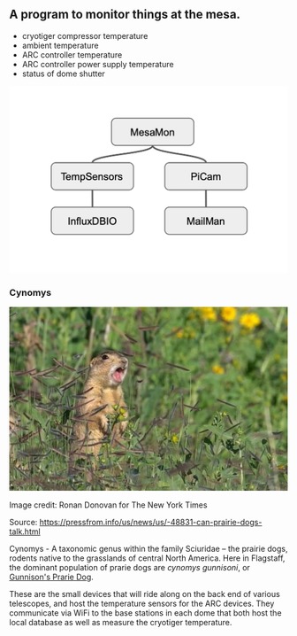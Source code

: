 ## A program to monitor things at the mesa.

* cryotiger compressor temperature
* ambient temperature
* ARC controller temperature
* ARC controller power supply temperature
* status of dome shutter

![design](https://github.com/LowellObservatory/InspectorGadget/blob/master/MesaMon/images/MesaMonDesign.png "Design")

### Cynomys

![cynomys](./images/gunnisonprariedog.jpg)

Image credit: Ronan Donovan for The New York Times

Source: https://pressfrom.info/us/news/us/-48831-can-prairie-dogs-talk.html

Cynomys - A taxonomic genus within the family Sciuridae – the prairie dogs, rodents native to the grasslands of 
central North America.  Here in Flagstaff, the dominant population of prarie dogs are _cynomys gunnisoni_, or 
[Gunnison's Prarie Dog](https://en.wikipedia.org/wiki/Gunnison%27s_prairie_dog).

These are the small devices that will ride along on the back end of various telescopes, and host the temperature
sensors for the ARC devices.  They communicate via WiFi to the base stations in each dome that both 
host the local database as well as measure the cryotiger temperature.
